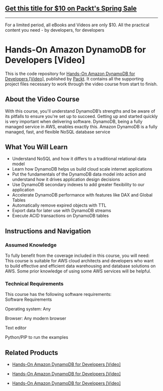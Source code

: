 ## [Get this title for $10 on Packt's Spring Sale](https://www.packt.com/V13492?utm_source=github&utm_medium=packt-github-repo&utm_campaign=spring_10_dollar_2022)
-----
For a limited period, all eBooks and Videos are only $10. All the practical content you need \- by developers, for developers

# Hands-On Amazon DynamoDB for Developers [Video]
This is the code repository for [Hands-On Amazon DynamoDB for Developers [Video]](https://www.packtpub.com/big-data-and-business-intelligence/hands-amazon-dynamodb-developers-video?utm_source=github&utm_medium=repository&utm_campaign=9781838554361), published by [Packt](https://www.packtpub.com/?utm_source=github). It contains all the supporting project files necessary to work through the video course from start to finish.
## About the Video Course
With this course, you'll understand DynamoDB’s strengths and be aware of its pitfalls to ensure you're set up to succeed. Getting up and started quickly is very important when delivering software. DynamoDB, being a fully managed service in AWS, enables exactly this. Amazon DynamoDB is a fully managed, fast, and flexible NoSQL database service

<H2>What You Will Learn</H2>
<DIV class=book-info-will-learn-text>
<UL>
<LI>Understand NoSQL and how it differs to a traditional relational data model 
<LI>Learn how DynamoDB helps us build cloud scale internet applications 
<LI>Put the fundamentals of the DynamoDB data model into action and understand how it drives application design decisions 
<LI>Use DynamoDB secondary indexes to add greater flexibility to our application 
<LI>Accelerate DynamoDB performance with features like DAX and Global Tables 
<LI>Automatically remove expired objects with TTL 
<LI>Export data for later use with DynamoDB streams 
<LI>Execute ACID transactions on DynamoDB tables </LI></UL></DIV>

## Instructions and Navigation
### Assumed Knowledge
To fully benefit from the coverage included in this course, you will need:<br/>
This course is suitable for AWS cloud architects and developers who want to build effective and efficient data warehousing and database solutions on AWS. 
Some prior knowledge of using some AWS services will be helpful.
### Technical Requirements
This course has the following software requirements:<br/>
Software Requirements

Operating system: Any



Browser: Any modern browser



Text editor



Python/PIP to run the examples



## Related Products
* [Hands-On Amazon DynamoDB for Developers [Video]](https://www.packtpub.com/big-data-and-business-intelligence/hands-amazon-dynamodb-developers-video?utm_source=github&utm_medium=repository&utm_campaign=9781838554361)

* [Hands-On Amazon DynamoDB for Developers [Video]](https://www.packtpub.com/big-data-and-business-intelligence/hands-amazon-dynamodb-developers-video?utm_source=github&utm_medium=repository&utm_campaign=9781838554361)

* [Hands-On Amazon DynamoDB for Developers [Video]](https://www.packtpub.com/big-data-and-business-intelligence/hands-amazon-dynamodb-developers-video?utm_source=github&utm_medium=repository&utm_campaign=9781838554361)

